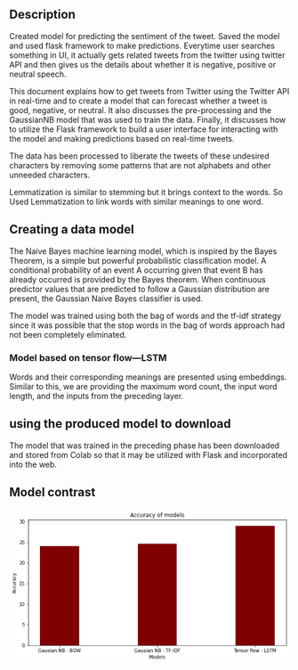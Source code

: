 ## Description
Created model for predicting the sentiment of the tweet.
Saved the model and used flask framework to make predictions.
Everytime user searches something in UI, it actually gets related tweets from the twitter using twitter API and then gives us the details about whether it is negative, positive or neutral speech.


This document explains how to get tweets from Twitter using the Twitter API in real-time and to create a model that can forecast whether a tweet is good, negative, or neutral. It also discusses the pre-processing and the GaussianNB model that was used to train the data.
Finally, it discusses how to utilize the Flask framework to build a user interface for interacting with the model and making predictions based on real-time tweets.


The data has been processed to liberate the tweets of these undesired characters by removing some patterns that are not alphabets and other unneeded characters.


 Lemmatization is similar to stemming but it brings context to the words. So Used Lemmatization to link words
with similar meanings to one word. 


## Creating a data model

The Naive Bayes machine learning model, which is inspired by the Bayes Theorem, is a simple but powerful probabilistic classification model. A conditional probability of an event A occurring given that event B has already occurred is provided by the Bayes theorem. When continuous predictor values that are predicted to follow a Gaussian distribution are present, the Gaussian Naive Bayes classifier is used.

The model was trained using both the bag of words and the tf-idf strategy since it was possible that the stop words in the bag of words approach had not been completely eliminated.

### Model based on tensor flow—LSTM
Words and their corresponding meanings are presented using embeddings. Similar to this, we are providing the maximum word count, the input word length, and the inputs from the preceding layer.

## using the produced model to download

The model that was trained in the preceding phase has been downloaded and stored from Colab so that it may be utilized with Flask and incorporated into the web.

## Model contrast
![alt](https://github.com/vinaykumarseelam/255_Bonus_2/blob/main/bonusComparison.png)






